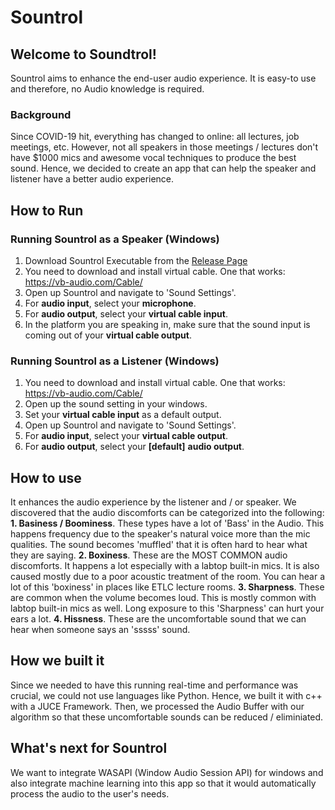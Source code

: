 # Sountrol
## Welcome to Soundtrol!
Sountrol aims to enhance the end-user audio experience.
It is easy-to use and therefore, no Audio knowledge is required.

### Background
Since COVID-19 hit, everything has changed to online: all lectures, job meetings, etc. 
However, not all speakers in those meetings / lectures don't have $1000 mics and awesome vocal techniques to produce the best sound. 
Hence, we decided to create an app that can help the speaker and listener have a better audio experience.

## How to Run
### Running Sountrol as a **Speaker** (Windows)
1. Download Sountrol Executable from the [Release Page](https://github.com/Andrewjjj/Sountrol/releases/tag/0.1)
1. You need to download and install virtual cable. One that works: https://vb-audio.com/Cable/
2. Open up Sountrol and navigate to 'Sound Settings'.
3. For **audio input**, select your **microphone**.
4. For **audio output**, select your **virtual cable input**.
5. In the platform you are speaking in, make sure that the sound input is coming out of your **virtual cable output**.

### Running Sountrol as a **Listener** (Windows)
1. You need to download and install virtual cable. One that works: https://vb-audio.com/Cable/
2. Open up the sound setting in your windows.
3. Set your **virtual cable input** as a default output.
4. Open up Sountrol and navigate to 'Sound Settings'.
5. For **audio input**, select your **virtual cable output**.
6. For **audio output**, select your **[default]** **audio output**.


## How to use
It enhances the audio experience by the listener and / or speaker. We discovered that the audio discomforts can be categorized into the following:
**1. Basiness / Boominess**. These types have a lot of 'Bass' in the Audio. This happens frequency due to the speaker's natural voice more than the mic qualities. The sound becomes 'muffled' that it is often hard to hear what they are saying.
**2. Boxiness**. These are the MOST COMMON audio discomforts. It happens a lot especially with a labtop built-in mics. It is also caused mostly due to a poor acoustic treatment of the room. You can hear a lot of this 'boxiness' in places like ETLC lecture rooms.
**3. Sharpness**. These are common when the volume becomes loud. This is mostly common with labtop built-in mics as well. Long exposure to this 'Sharpness' can hurt your ears a lot.
**4. Hissness**. These are the uncomfortable sound that we can hear when someone says an 'sssss' sound.

## How we built it
Since we needed to have this running real-time and performance was crucial, we could not use languages like Python. 
Hence, we built it with c++ with a JUCE Framework.
Then, we processed the Audio Buffer with our algorithm so that these uncomfortable sounds can be reduced / eliminiated.

## What's next for Sountrol
We want to integrate WASAPI (Window Audio Session API) for windows and also integrate machine learning into this app so that it would automatically process the audio to the user's needs.
